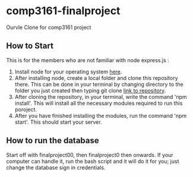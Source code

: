 # comp3161-finalproject

Ourvle Clone for comp3161 project

## How to Start

This is for the members who are not familiar with node express.js :

1. Install node for your operating system [here](https://nodejs.org/en/download).
2. After installing node, create a local folder and clone this repository there.
   This can be done in your terminal by changing directory to the folder you just created then typing git clone [link to repository](https://github.com/Bordeaux2294/comp3161-finalproject.git).
3. After cloning the repository, in your terminal, write the command 'npm install'. This will install all the necessary modules required to run this poroject.
4. After you have finished installing the modules, run the command 'npm start'. This should start your server.

## How to run the database

Start off with finalproject00, then finalproject0 then onwards. If your computer can handle it, run the bash script and it will do it for you; just change the database sign in credentials.
